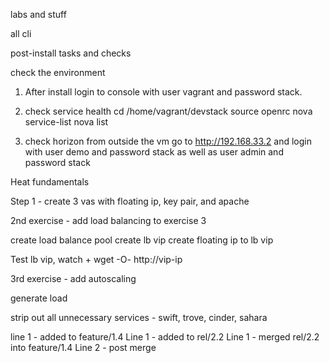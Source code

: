 labs and stuff

all cli

post-install tasks and checks

check the environment

1. After install login to console with user vagrant and password stack.
2. check service health
	cd /home/vagrant/devstack
	source openrc
	nova service-list
	nova list

3. check horizon
	from outside the vm go to http://192.168.33.2 and login with user demo and password stack as well as user admin and password stack

Heat fundamentals

Step 1 - create 3 vas with floating ip, key pair, and apache

2nd exercise - add load balancing to exercise 3

create load balance pool
create lb vip
create floating ip to lb vip

Test lb vip, watch + wget -O- http://vip-ip

3rd exercise - add autoscaling 

generate load

strip out all unnecessary services - swift, trove, cinder, sahara

line 1 - added to feature/1.4
Line 1 - added to rel/2.2
Line 1 - merged rel/2.2 into feature/1.4
Line 2 - post merge
